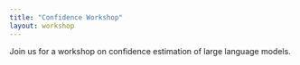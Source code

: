 ```yaml
---
title: "Confidence Workshop"
layout: workshop
---
```

Join us for a workshop on confidence estimation of large language models.